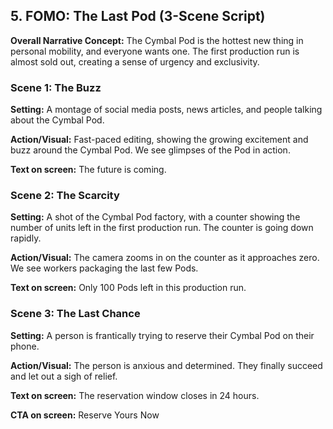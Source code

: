 ## **5. FOMO: The Last Pod (3-Scene Script)**

**Overall Narrative Concept:** The Cymbal Pod is the hottest new thing in personal mobility, and everyone wants one. The first production run is almost sold out, creating a sense of urgency and exclusivity.

### **Scene 1: The Buzz**

**Setting:** A montage of social media posts, news articles, and people talking about the Cymbal Pod.

**Action/Visual:** Fast-paced editing, showing the growing excitement and buzz around the Cymbal Pod. We see glimpses of the Pod in action.

**Text on screen:** The future is coming.

### **Scene 2: The Scarcity**

**Setting:** A shot of the Cymbal Pod factory, with a counter showing the number of units left in the first production run. The counter is going down rapidly.

**Action/Visual:** The camera zooms in on the counter as it approaches zero. We see workers packaging the last few Pods.

**Text on screen:** Only 100 Pods left in this production run.

### **Scene 3: The Last Chance**

**Setting:** A person is frantically trying to reserve their Cymbal Pod on their phone.

**Action/Visual:** The person is anxious and determined. They finally succeed and let out a sigh of relief.

**Text on screen:** The reservation window closes in 24 hours.

**CTA on screen:** Reserve Yours Now
